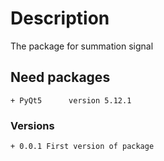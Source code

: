 # Description
The package for summation signal

## Need packages
    + PyQt5      version 5.12.1
     
### Versions
    + 0.0.1 First version of package